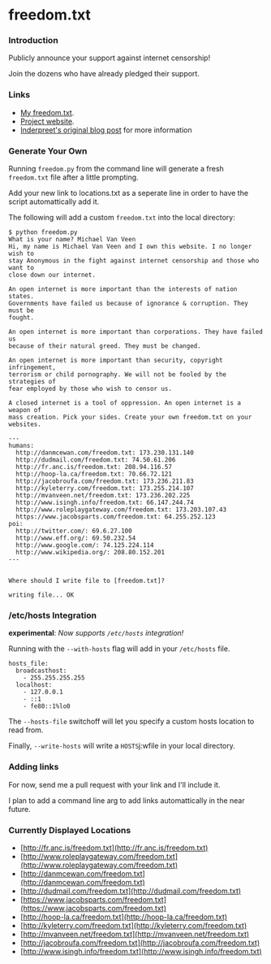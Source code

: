 freedom.txt
===========

### Introduction

Publicly announce your support against internet censorship!  

Join the dozens who have already pledged their support.

### Links 

* [My freedom.txt](http://www.mvanveen.net/freedom.txt).
* [Project website](http://wastedcode.com/freedom/).
* [Inderpreet's  original blog post][isingh] for more information

### Generate Your Own

Running `freedom.py` from the command line will generate a fresh `freedom.txt` 
file after a little prompting.

Add your new link to locations.txt as a seperate line in order to have the script 
automattically add it.

The following will add a custom `freedom.txt` into the local directory:

    $ python freedom.py 
    What is your name? Michael Van Veen
    Hi, my name is Michael Van Veen and I own this website. I no longer wish to
    stay Anonymous in the fight against internet censorship and those who want to
    close down our internet.
    
    An open internet is more important than the interests of nation states.
    Governments have failed us because of ignorance & corruption. They must be
    fought.
    
    An open internet is more important than corporations. They have failed us
    because of their natural greed. They must be changed.
    
    An open internet is more important than security, copyright infringement,
    terrorism or child pornography. We will not be fooled by the strategies of
    fear employed by those who wish to censor us.
    
    A closed internet is a tool of oppression. An open internet is a weapon of
    mass creation. Pick your sides. Create your own freedom.txt on your websites.
    
    ---
    humans:
      http://danmcewan.com/freedom.txt: 173.230.131.140
      http://dudmail.com/freedom.txt: 74.50.61.206
      http://fr.anc.is/freedom.txt: 208.94.116.57
      http://hoop-la.ca/freedom.txt: 70.66.72.121
      http://jacobroufa.com/freedom.txt: 173.236.211.83
      http://kyleterry.com/freedom.txt: 173.255.214.107
      http://mvanveen.net/freedom.txt: 173.236.202.225
      http://www.isingh.info/freedom.txt: 66.147.244.74
      http://www.roleplaygateway.com/freedom.txt: 173.203.107.43
      https://www.jacobsparts.com/freedom.txt: 64.255.252.123
    poi:
      http://twitter.com/: 69.6.27.100
      http://www.eff.org/: 69.50.232.54
      http://www.google.com/: 74.125.224.114
      http://www.wikipedia.org/: 208.80.152.201
    ---
    
    
    Where should I write file to [freedom.txt]? 
    
    writing file... OK

### /etc/hosts Integration

**experimental**: *Now supports `/etc/hosts` integration!*

Running with the `--with-hosts` flag will add in your `/etc/hosts` file.

    hosts_file:
      broadcasthost:
        - 255.255.255.255
      localhost:
        - 127.0.0.1
        - ::1
        - fe80::1%lo0

The `--hosts-file` switchoff will let you specify a custom hosts location to read from.

Finally, `--write-hosts` will write a `HOSTS`j:wfile in your local directory.

### Adding links

For now, send me a pull request with your link and I'll include it.

I plan to add a command line arg to add links automattically in the near future.

### Currently Displayed Locations

* [http://fr.anc.is/freedom.txt](http://fr.anc.is/freedom.txt)
* [http://www.roleplaygateway.com/freedom.txt](http://www.roleplaygateway.com/freedom.txt)
* [http://danmcewan.com/freedom.txt](http://danmcewan.com/freedom.txt)
* [http://dudmail.com/freedom.txt](http://dudmail.com/freedom.txt)
* [https://www.jacobsparts.com/freedom.txt](https://www.jacobsparts.com/freedom.txt)
* [http://hoop-la.ca/freedom.txt](http://hoop-la.ca/freedom.txt)
* [http://kyleterry.com/freedom.txt](http://kyleterry.com/freedom.txt)
* [http://mvanveen.net/freedom.txt](http://mvanveen.net/freedom.txt)
* [http://jacobroufa.com/freedom.txt](http://jacobroufa.com/freedom.txt)
* [http://www.isingh.info/freedom.txt](http://www.isingh.info/freedom.txt)

[isingh]: http://www.isingh.info/blog/2012/01/22/support-an-open-internet-create-your-own-freedom-txt/trackback/
[freedomtxt]: http://mvanveen.net/freedom.txt

